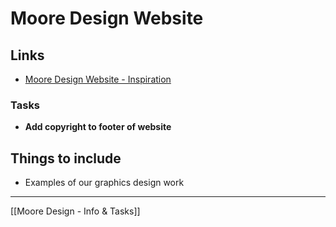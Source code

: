 
# Moore Design Website

## Links
-   [Moore Design Website - Inspiration](https://www.amplenote.com/notes/b67787f6-de68-11ec-b7c5-02d81509313b)


### Tasks
-   **Add copyright to footer of website**


## Things to include
-   Examples of our graphics design work


---
[[Moore Design - Info & Tasks]]